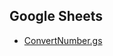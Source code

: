 ## Google Sheets

- [ConvertNumber.gs](https://script.google.com/macros/library/d/1CrroGbMmyUsNmdnLv6BSJV_kdS44pIoaYRyNZ9BVQqRYqhLIAqctZD4S/1)
